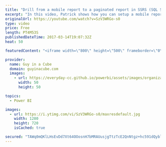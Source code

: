 ```yaml
---
title: "Drill from a mobile report to a paginated report in SSRS (SQL Server)"
excerpt: "In this video, Patrick shows how you can setup a mobile report within SQL Server Reporting Services (SSRS) 2016 and drill into a paginated report.   This video focuses on if your data source for the paginated report is using SQL Server. In part 2, Patrick will look at how to do the same if your report"
originalUrl: https://youtube.com/watch?v=SzV3WRGo-s0
type: video
price: Free
length: PT4M53S
publishedDateTime: 2017-03-14T19:07:32Z
heat: 50

featuredContent: "<iframe width=\"800\" height=\"500\" frameborder=\"0\" src=\"https://www.youtube.com/embed/SzV3WRGo-s0\" allow=\"accelerometer; autoplay; encrypted-media; gyroscope; picture-in-picture\" allowfullscreen></iframe>"

provider:
  name: Guy in a Cube
  domain: guyinacube.com
  images:
    - url: https://everyday-cc.github.io/powerbi/assets/images/organizations/guyinacube.com-50x50.jpg
      width: 50
      height: 50

topics:
  - Power BI

images:
  - url: https://i.ytimg.com/vi/SzV3WRGo-s0/maxresdefault.jpg
    width: 1280
    height: 720
    isCached: true

secured: "TAWq0mQKlLHsEvDd7Xt64OOosnH7bMRAUusjgTtzTcE2QnNtgz+hc591dQybl4Dt4OOTXCQgT2ombZKXht3Nnl1M6HNlXJkip7d6BC/Ekcshb3IpJwO0P3T4aFGpmkXG62WCyscnYlIgqus8djWn/L/e8gOb989AGdcRouEgmX9Vl8LFpmla/pE3153l/W9QCgJQ9Mpi5s6WlpLSjr1RzU7SKkar8z4f/izzfyDM5eofU44xHe61zzErcYI/dPHWfEERbKoW2upFJChCYUUENjkKjTvZuhZaSAdGJcJDp8IEmgGJbpMnHzgp/M98v+cst9WrqPX56CI89mLNw+fTmqe7gIjoa7qh5UTpFngz6B1zRza6Fi59GkiZUk8lct5DqqpVHlvn5QLtT64cpwvU56XkQ5DxULGwmUJt+zcV8oQ=;aJvSiMfsT9tuXEB45ZW7nQ=="
---
```


